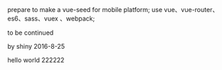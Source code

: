 prepare to make a vue-seed for mobile platform;
use vue、vue-router、es6、sass、vuex 、webpack;

to be continued

by shiny 2016-8-25

hello world
222222
